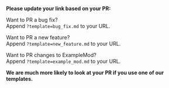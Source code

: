 **Please update your link based on your PR:**

Want to PR a bug fix? <br>
Append `?template=bug_fix.md` to your URL.

Want to PR a new feature? <br>
Append `?template=new_feature.md` to your URL.

Want to PR changes to ExampleMod? <br>
Append `?template=example_mod.md` to your URL.

**We are much more likely to look at your PR if you use one of our templates.**
